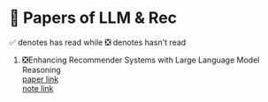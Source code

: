 # 🤗 Papers of LLM & Rec
✅ denotes has read while ❎ denotes hasn't read  

1. ❎Enhancing Recommender Systems with Large Language Model Reasoning  
[paper link](https://arxiv.org/abs/2308.10835  )   
[note link](/Enhancing%20Recommender%20Systems%20with%20Large%20Language%20Model%20Reasoning/note.md)

